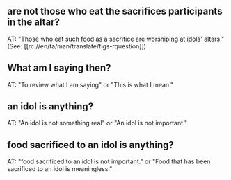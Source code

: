 ## are not those who eat the sacrifices participants in the altar? ##

AT: "Those who eat such food as a sacrifice are worshiping at idols' altars." (See: [[rc://en/ta/man/translate/figs-rquestion]])

## What am I saying then? ##

AT: "To review what I am saying" or "This is what I mean."

## an idol is anything? ##

AT: "An idol is not something real" or "An idol is not important."

## food sacrificed to an idol is anything? ##

AT: "food sacrificed to an idol is not important." or "Food that has been sacrificed to an idol is meaningless."